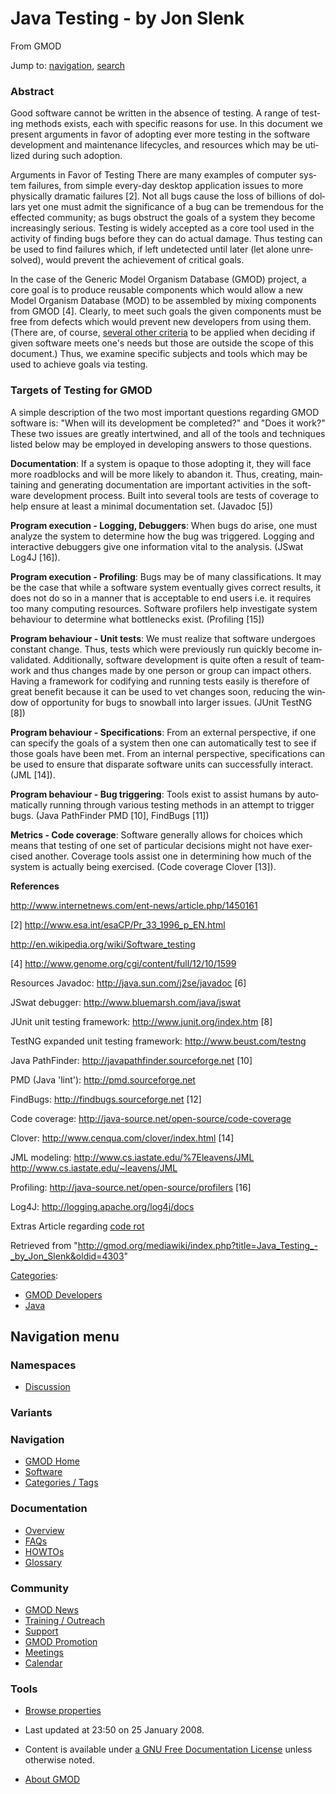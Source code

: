 <div id="mw-page-base" class="noprint">

</div>

<div id="mw-head-base" class="noprint">

</div>

<div id="content" class="mw-body" role="main">

<span id="top"></span>

<div id="mw-js-message" style="display:none;">

</div>



# <span dir="auto">Java Testing - by Jon Slenk</span>

<div id="bodyContent">

<div id="siteSub">

From GMOD

</div>

<div id="contentSub">

</div>

<div id="jump-to-nav" class="mw-jump">

Jump to: [navigation](#mw-navigation), [search](#p-search)

</div>

<div id="mw-content-text" class="mw-content-ltr" lang="en" dir="ltr">

### <span id="Abstract" class="mw-headline">Abstract</span>

Good software cannot be written in the absence of testing. A range of
testing methods exists, each with specific reasons for use. In this
document we present arguments in favor of adopting ever more testing in
the software development and maintenance lifecycles, and resources which
may be utilized during such adoption.

Arguments in Favor of Testing There are many examples of computer system
failures, from simple every-day desktop application issues to more
physically dramatic failures \[2\]. Not all bugs cause the loss of
billions of dollars yet one must admit the significance of a bug can be
tremendous for the effected community; as bugs obstruct the goals of a
system they become increasingly serious. Testing is widely accepted as a
core tool used in the activity of finding bugs before they can do actual
damage. Thus testing can be used to find failures which, if left
undetected until later (let alone unresolved), would prevent the
achievement of critical goals.

In the case of the Generic Model Organism Database (GMOD) project, a
core goal is to produce reusable components which would allow a new
Model Organism Database (MOD) to be assembled by mixing components from
GMOD \[4\]. Clearly, to meet such goals the given components must be
free from defects which would prevent new developers from using them.
(There are, of course, <a
href="http://www.stickyminds.com/sitewide.asp?sid=1&amp;sqry=%2AZ%28SM%29%2AJ%28ARTCOL%29%2AR%28createdate%29%2AK%28articlesandpapers%29%2AF%28%7E%29%2AX%28sqeorig%29%2A&amp;sidx=8&amp;sopp=10&amp;ObjectId=9854&amp;Function=DETAILBROWSE&amp;ObjectType=ART"
class="external text" rel="nofollow">several other criteria</a> to be
applied when deciding if given software meets one's needs but those are
outside the scope of this document.) Thus, we examine specific subjects
and tools which may be used to achieve goals via testing.

### <span id="Targets_of_Testing_for_GMOD" class="mw-headline">Targets of Testing for GMOD</span>

A simple description of the two most important questions regarding GMOD
software is: "When will its development be completed?" and "Does it
work?" These two issues are greatly intertwined, and all of the tools
and techniques listed below may be employed in developing answers to
those questions.

**Documentation**: If a system is opaque to those adopting it, they will
face more roadblocks and will be more likely to abandon it. Thus,
creating, maintaining and generating documentation are important
activities in the software development process. Built into several tools
are tests of coverage to help ensure at least a minimal documentation
set. (Javadoc \[5\])

**Program execution - Logging, Debuggers**: When bugs do arise, one must
analyze the system to determine how the bug was triggered. Logging and
interactive debuggers give one information vital to the analysis. (JSwat
Log4J \[16\]).

**Program execution - Profiling**: Bugs may be of many classifications.
It may be the case that while a software system eventually gives correct
results, it does not do so in a manner that is acceptable to end users
i.e. it requires too many computing resources. Software profilers help
investigate system behaviour to determine what bottlenecks exist.
(Profiling \[15\])

**Program behaviour - Unit tests**: We must realize that software
undergoes constant change. Thus, tests which were previously run quickly
become invalidated. Additionally, software development is quite often a
result of teamwork and thus changes made by one person or group can
impact others. Having a framework for codifying and running tests easily
is therefore of great benefit because it can be used to vet changes
soon, reducing the window of opportunity for bugs to snowball into
larger issues. (JUnit TestNG \[8\])

**Program behaviour - Specifications**: From an external perspective, if
one can specify the goals of a system then one can automatically test to
see if those goals have been met. From an internal perspective,
specifications can be used to ensure that disparate software units can
successfully interact. (JML \[14\]).

**Program behaviour - Bug triggering**: Tools exist to assist humans by
automatically running through various testing methods in an attempt to
trigger bugs. (Java PathFinder PMD \[10\], FindBugs \[11\])

**Metrics - Code coverage**: Software generally allows for choices which
means that testing of one set of particular decisions might not have
exercised another. Coverage tools assist one in determining how much of
the system is actually being exercised. (Code coverage Clover \[13\]).

  
**References**

<a href="http://www.internetnews.com/ent-news/article.php/1450161"
class="external free"
rel="nofollow">http://www.internetnews.com/ent-news/article.php/1450161</a>

\[2\] <a href="http://www.esa.int/esaCP/Pr_33_1996_p_EN.html"
class="external free"
rel="nofollow">http://www.esa.int/esaCP/Pr_33_1996_p_EN.html</a>

<a href="http://en.wikipedia.org/wiki/Software_testing"
class="external free"
rel="nofollow">http://en.wikipedia.org/wiki/Software_testing</a>

\[4\] <a href="http://www.genome.org/cgi/content/full/12/10/1599"
class="external free"
rel="nofollow">http://www.genome.org/cgi/content/full/12/10/1599</a>

Resources Javadoc:
<a href="http://java.sun.com/j2se/javadoc" class="external free"
rel="nofollow">http://java.sun.com/j2se/javadoc</a> \[6\]

JSwat debugger:
<a href="http://www.bluemarsh.com/java/jswat" class="external free"
rel="nofollow">http://www.bluemarsh.com/java/jswat</a>

JUnit unit testing framework:
<a href="http://www.junit.org/index.htm" class="external free"
rel="nofollow">http://www.junit.org/index.htm</a> \[8\]

TestNG expanded unit testing framework:
<a href="http://www.beust.com/testng" class="external free"
rel="nofollow">http://www.beust.com/testng</a>

Java PathFinder:
<a href="http://javapathfinder.sourceforge.net" class="external free"
rel="nofollow">http://javapathfinder.sourceforge.net</a> \[10\]

PMD (Java 'lint'):
<a href="http://pmd.sourceforge.net" class="external free"
rel="nofollow">http://pmd.sourceforge.net</a>

FindBugs:
<a href="http://findbugs.sourceforge.net" class="external free"
rel="nofollow">http://findbugs.sourceforge.net</a> \[12\]

Code coverage:
<a href="http://java-source.net/open-source/code-coverage"
class="external free"
rel="nofollow">http://java-source.net/open-source/code-coverage</a>

Clover:
<a href="http://www.cenqua.com/clover/index.html" class="external free"
rel="nofollow">http://www.cenqua.com/clover/index.html</a> \[14\]

JML modeling:
<a href="http://www.cs.iastate.edu/%7Eleavens/JML" class="external free"
rel="nofollow">http://www.cs.iastate.edu/%7Eleavens/JML</a>
<a href="http://www.cs.iastate.edu/~leavens/JML" class="external free"
rel="nofollow">http://www.cs.iastate.edu/~leavens/JML</a>

Profiling: <a href="http://java-source.net/open-source/profilers"
class="external free"
rel="nofollow">http://java-source.net/open-source/profilers</a> \[16\]

Log4J:
<a href="http://logging.apache.org/log4j/docs" class="external free"
rel="nofollow">http://logging.apache.org/log4j/docs</a>

Extras Article regarding <a
href="http://www.stickyminds.com/sitewide.asp?sid=1&amp;sqry=%2AZ%28SM%29%2AJ%28ARTCOL%29%2AR%28createdate%29%2AK%28articlesandpapers%29%2AF%28%7E%29%2AX%28sqeorig%29%2A&amp;sidx=10&amp;sopp=10&amp;ObjectId=9860&amp;Function=DETAILBROWSE&amp;ObjectType=ART"
class="external text" rel="nofollow">code rot</a>

</div>

<div class="printfooter">

Retrieved from
"<http://gmod.org/mediawiki/index.php?title=Java_Testing_-_by_Jon_Slenk&oldid=4303>"

</div>

<div id="catlinks" class="catlinks">

<div id="mw-normal-catlinks" class="mw-normal-catlinks">

[Categories](Special:Categories "Special:Categories"):

- [GMOD Developers](Category:GMOD_Developers "Category:GMOD Developers")
- [Java](Category:Java "Category:Java")

</div>

</div>

<div class="visualClear">

</div>

</div>

</div>

<div id="mw-navigation">

## Navigation menu

<div id="mw-head">



<div id="left-navigation">

<div id="p-namespaces" class="vectorTabs" role="navigation"
aria-labelledby="p-namespaces-label">

### Namespaces


- <span id="ca-talk"><a
  href="http://gmod.org/mediawiki/index.php?title=Talk:Java_Testing_-_by_Jon_Slenk&amp;action=edit&amp;redlink=1"
  accesskey="t"
  title="Discussion about the content page [t]">Discussion</a></span>

</div>

<div id="p-variants" class="vectorMenu emptyPortlet" role="navigation"
aria-labelledby="p-variants-label">

### 

### Variants[](#)

<div class="menu">

</div>

</div>

</div>





</div>

</div>

</div>

<div id="mw-panel">

<div id="p-logo" role="banner">

<a href="Main_Page"
style="background-image: url(../images/GMOD-cogs.png);"
title="Visit the main page"></a>

</div>

<div id="p-Navigation" class="portal" role="navigation"
aria-labelledby="p-Navigation-label">

### Navigation

<div class="body">

- <span id="n-GMOD-Home">[GMOD Home](Main_Page)</span>
- <span id="n-Software">[Software](GMOD_Components)</span>
- <span id="n-Categories-.2F-Tags">[Categories /
  Tags](Categories)</span>

</div>

</div>

<div id="p-Documentation" class="portal" role="navigation"
aria-labelledby="p-Documentation-label">

### Documentation

<div class="body">

- <span id="n-Overview">[Overview](Overview)</span>
- <span id="n-FAQs">[FAQs](Category:FAQ)</span>
- <span id="n-HOWTOs">[HOWTOs](Category:HOWTO)</span>
- <span id="n-Glossary">[Glossary](Glossary)</span>

</div>

</div>

<div id="p-Community" class="portal" role="navigation"
aria-labelledby="p-Community-label">

### Community

<div class="body">

- <span id="n-GMOD-News">[GMOD News](GMOD_News)</span>
- <span id="n-Training-.2F-Outreach">[Training /
  Outreach](Training_and_Outreach)</span>
- <span id="n-Support">[Support](Support)</span>
- <span id="n-GMOD-Promotion">[GMOD Promotion](GMOD_Promotion)</span>
- <span id="n-Meetings">[Meetings](Meetings)</span>
- <span id="n-Calendar">[Calendar](Calendar)</span>

</div>

</div>

<div id="p-tb" class="portal" role="navigation"
aria-labelledby="p-tb-label">

### Tools

<div class="body">


- <span id="t-smwbrowselink"><a href="Special%3ABrowse/Java_Testing_-2D_by_Jon_Slenk"
  rel="smw-browse">Browse properties</a></span>


</div>

</div>

</div>

</div>

<div id="footer" role="contentinfo">

- <span id="footer-info-lastmod">Last updated at 23:50 on 25 January
  2008.</span>
<!-- - <span id="footer-info-viewcount">15,632 page views.</span> -->
- <span id="footer-info-copyright">Content is available under
  <a href="http://www.gnu.org/licenses/fdl-1.3.html" class="external"
  rel="nofollow">a GNU Free Documentation License</a> unless otherwise
  noted.</span>

<!-- -->

- <span id="footer-places-about">[About
  GMOD](GMOD:About "GMOD:About")</span>

<!-- -->






</div>
